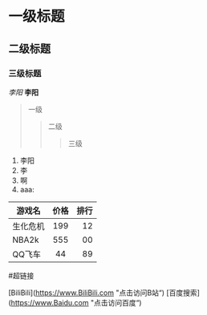 #  一级标题

##  二级标题

### 三级标题


  *李阳*
  **李阳**

  >一级
  >>二级
  >>>三级
 
 1. 李阳
 2. 李
 3. 啊
 4. aaa:

 游戏名|价格|排行
 --|:--:|--:
 生化危机|199|12
 NBA2k|555|00
 QQ飞车|44|89


 #超链接

 [BiliBili](https://www.BiliBili.com "点击访问B站“)
[百度搜索](https://www.Baidu.com "点击访问百度“)

